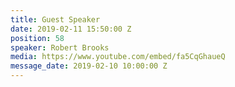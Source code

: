 ```yaml
---
title: Guest Speaker
date: 2019-02-11 15:50:00 Z
position: 58
speaker: Robert Brooks
media: https://www.youtube.com/embed/fa5CqGhaueQ
message_date: 2019-02-10 10:00:00 Z
---
```


